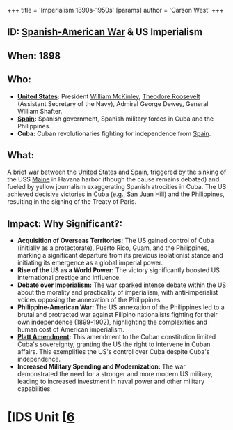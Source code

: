 +++
 title = 'Imperialism 1890s-1950s'
[params]
	author = 'Carson West'
+++
## ID: [Spanish-American War](./../spanish-american-war/) & US Imperialism

## When: 1898

## Who:
* **[United States](./../united-states/):** President [William McKinley](./../william-mckinley/), [Theodore Roosevelt](./../theodore-roosevelt/) (Assistant Secretary of the Navy), Admiral George Dewey, General William Shafter.
* **[Spain](./../spain/):**  Spanish government, Spanish military forces in Cuba and the Philippines.
* **Cuba:** Cuban revolutionaries fighting for independence from [Spain](./../spain/).


## What:  
A brief war between the [United States](./../united-states/) and [Spain](./../spain/), triggered by the sinking of the USS [Maine](./../maine/) in Havana harbor (though the cause remains debated) and fueled by yellow journalism exaggerating Spanish atrocities in Cuba.  The US achieved decisive victories in Cuba (e.g., San Juan Hill) and the Philippines, resulting in the signing of the Treaty of Paris.

## Impact: Why Significant?:
* **Acquisition of Overseas Territories:** The US gained control of Cuba (initially as a protectorate), Puerto Rico, Guam, and the Philippines, marking a significant departure from its previous isolationist stance and initiating its emergence as a global imperial power.
* **Rise of the US as a World Power:** The victory significantly boosted US international prestige and influence.
* **Debate over Imperialism:** The war sparked intense debate within the US about the morality and practicality of imperialism, with anti-imperialist voices opposing the annexation of the Philippines.
* **Philippine-American War:** The US annexation of the Philippines led to a brutal and protracted war against Filipino nationalists fighting for their own independence (1899-1902), highlighting the complexities and human cost of American imperialism.
* **[Platt Amendment](./../platt-amendment/):** This amendment to the Cuban constitution limited Cuba's sovereignty, granting the US the right to intervene in Cuban affairs.  This exemplifies the US's control over Cuba despite Cuba's independence.
* **Increased Military Spending and Modernization:** The war demonstrated the need for a stronger and more modern US military, leading to increased investment in naval power and other military capabilities.


# [IDS Unit [[6](./../ids-unit-[[6/)